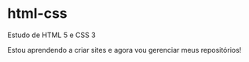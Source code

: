 # html-css
Estudo de HTML 5 e CSS 3

Estou aprendendo a criar sites e agora vou gerenciar meus repositórios!
